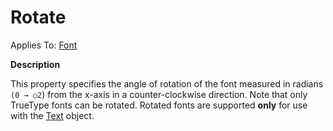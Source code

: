 




<h1 class="heading"><span class="name">Rotate</span></h1>

Applies To: [Font](../a-z/font.md)


**Description**


This property specifies the angle of rotation of the font measured in radians `(0 → ○2`) from the x-axis in a counter-clockwise direction. Note that only TrueType fonts can be rotated. Rotated fonts are supported **only** for use with the [Text](../a-z/text.md) object.



